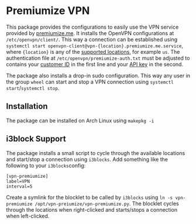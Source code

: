 # Premiumize VPN

This package provides the configurations to easily use the VPN service provided by [premiumize.me](https://www.premiumize.me/ref/506346746).
It installs the OpenVPN configurations at `/etc/openvpn/client/`.
This way a connection can be established using `systemctl start openvpn-client@vpn-{location}.premiumize.me.service`, where `{location}` is any of the [supported locations](https://www.premiumize.me/vpn/locations), for example `us`.
The authentication file at `/etc/openvpn/premiumize-auth.txt` must be adjusted to contains your [customer ID](https://www.premiumize.me/account) in the first line and your [API key](https://www.premiumize.me/account) in the second.

The package also installs a drop-in sudo configuration.
This way any user in the group `wheel` can start and stop a VPN connection using `systemctl start`/`systemctl stop`.

## Installation

The package can be installed on Arch Linux using `makepkg -i`

## i3block Support

The package installs a small script to cycle through the available locations and start/stop a connection using `i3blocks`.
Add something like the following to your `i3blocks`config:
```
[vpn-premiumize]
label=VPN 
interval=5
```
Create a symlink for the blocklet to be called by `i3blocks` using `ln -s vpn-premiumize /opt/vpn-preiumize/vpn-premiumize.py`.
The blocklet cycles through the locations when right-clicked and starts/stops a connection when left-clicked.